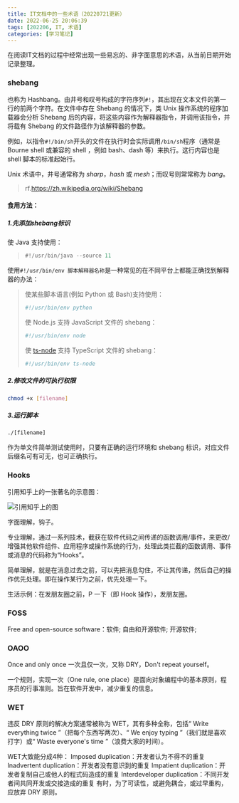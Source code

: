```yaml
---
title: IT文档中的一些术语（20220721更新）
date: 2022-06-25 20:06:39
tags: [202206, IT, 术语]
categories: [学习笔记]
---
```


在阅读IT文档的过程中经常出现一些易忘的、非字面意思的术语，从当前日期开始记录整理。

<!-- more -->

### shebang

也称为 Hashbang。由井号和叹号构成的字符序列`#!`，其出现在文本文件的第一行的前两个字符。在文件中存在 Shebang 的情况下，类 Unix 操作系统的程序加载器会分析 Shebang 后的内容，将这些内容作为解释器指令，并调用该指令，并将载有 Shebang 的文件路径作为该解释器的参数。

例如，以指令`#!/bin/sh`开头的文件在执行时会实际调用`/bin/sh`程序（通常是 Bourne shell 或兼容的 shell ，例如 bash、dash 等）来执行。这行内容也是 shell 脚本的标准起始行。

Unix 术语中，井号通常称为 *sharp*，*hash* 或 *mesh*；而叹号则常常称为 *bang*。

> rf.https://zh.wikipedia.org/wiki/Shebang

#### 食用方法：

##### 1.先添加shebang标识

使 Java 支持使用：

> ```java
> #!/usr/bin/java --source 11
> ```

使用`#!/usr/bin/env 脚本解释器名称`是一种常见的在不同平台上都能正确找到解释器的办法：

> 使某些脚本语言(例如 Python 或 Bash)支持使用：
>
> ```python
> #!/usr/bin/env python
> ```
>
> 使 Node.js 支持 JavaScript 文件的 shebang：
>
> ```javascript
> #!/usr/bin/env node
> ```
>
> 使 [ts-node](https://github.com/TypeStrong/ts-node) 支持 TypeScript 文件的 shebang：
>
> ```typescript
> #!/usr/bin/env ts-node
> ```

##### 2.修改文件的可执行权限

```bash
chmod +x [filename]
```

##### 3.运行脚本

```bash
./[filename]
```

作为单文件简单测试使用时，只要有正确的运行环境和 shebang 标识，对应文件后缀名可有可无，也可正确执行。

### Hooks

引用知乎上的一张著名的示意图：

![引用知乎上的图](https://cdn.jsdelivr.net/gh/xgyxss/picgo@main/img/hexo/hooks.webp)

字面理解，钩子。

专业理解，通过一系列技术，截获在软件代码之间传递的函数调用/事件，来更改/增强其他软件组件、应用程序或操作系统的行为，处理此类拦截的函数调用、事件或消息的代码称为“Hooks”。

简单理解，就是在消息过去之前，可以先把消息勾住，不让其传递，然后自己的操作优先处理。即在操作某行为之前，优先处理一下。

生活示例：在发朋友圈之前，P 一下（即 Hook 操作），发朋友圈。

### FOSS

Free and open-source software：软件; 自由和开源软件; 开源软件;

### OAOO

Once and only once 一次且仅一次，又称 DRY，Don't repeat yourself。

一个规则，实现一次（One rule, one place）是面向对象编程中的基本原则，程序员的行事准则。旨在软件开发中，减少重复的信息。

### WET

违反 DRY 原则的解决方案通常被称为 WET，其有多种全称，包括“ Write everything twice ”（把每个东西写两次）、“ We enjoy typing ”（我们就是喜欢打字）或“ Waste everyone's time ”（浪费大家的时间）。

WET大致能分成4种：
Imposed duplication：开发者认为不得不的重复
Inadvertent duplication：开发者没有意识到的重复
Impatient duplication：开发者复制自己或他人的程式码造成的重复
Interdeveloper duplication：不同开发者间共同开发或交接造成的重复
有时，为了可读性，或避免耦合，或过早重构，应放弃 DRY 原则。 
